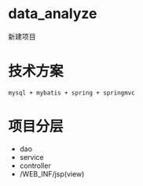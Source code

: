 # data_analyze
新建项目
# 技术方案

    mysql + mybatis + spring + springmvc
    
# 项目分层

- dao
- service
- controller
- /WEB_INF/jsp(view)


